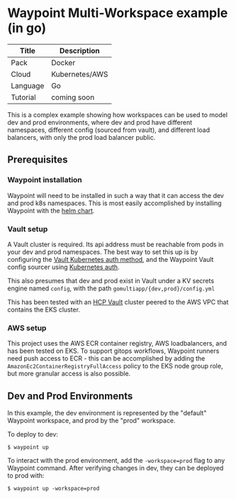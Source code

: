 # Waypoint Multi-Workspace example (in go)

| Title    | Description                                                                          |
| -------- | ------------------------------------------------------------------------------------ |
| Pack     | Docker                                                                               |
| Cloud    | Kubernetes/AWS                                                                       |
| Language | Go                                                                                   |
| Tutorial | coming soon                                                                          |

This is a complex example showing how workspaces can be used to model dev and prod environments, where dev and prod have different namespaces, different config (sourced from vault), and different load balancers, with only the prod load balancer public.


## Prerequisites

### Waypoint installation

Waypoint will need to be installed in such a way that it can access the dev and prod k8s namespaces. This is most easily accomplished by installing Waypoint with the [helm chart](https://www.Waypointproject.io/docs/kubernetes/helm-deploy).

### Vault setup

A Vault cluster is required. Its api address must be reachable from pods in your dev and prod namespaces. The best way to set this up is by configuring the [Vault Kubernetes auth method](https://www.vaultproject.io/docs/auth/kubernetes), and the Waypoint Vault config sourcer using [Kubernetes auth](https://www.Waypointproject.io/plugins/vault#kubernetes_role).

This also presumes that dev and prod exist in Vault under a KV secrets engine named `config`, with the path `gomultiapp/{dev,prod}/config.yml`

This has been tested with an [HCP Vault](https://cloud.hashicorp.com/#vault) cluster peered to the AWS VPC that contains the EKS cluster.

### AWS setup

This project uses the AWS ECR container registry, AWS loadbalancers, and has been tested on EKS. To support gitops workflows, Waypoint runners need push access to ECR - this can be accomplished by adding the `AmazonEc2ContainerRegistryFullAccess` policy to the EKS node group role, but more granular access is also possible.


## Dev and Prod Environments

In this example, the dev environment is represented by the "default" Waypoint workspace, and prod by the "prod" workspace.

To deploy to dev:

```shell-session
$ waypoint up
```

To interact with the prod environment, add the `-workspace=prod` flag to any Waypoint command. After verifying changes in dev,
they can be deployed to prod with:

```shell-session
$ waypoint up -workspace=prod
```

